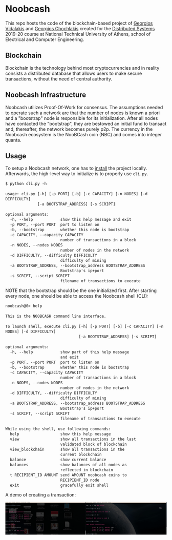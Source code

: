 # Noobcash

This repo hosts the code of the blockchain-based project of [Georgios Vidalakis](https://github.com/georgevidalakis) and [Georgios Chochlakis](https://github.com/gchochla) created for the [Distributed Systems](http://www.cslab.ece.ntua.gr/courses/distrib/assign.go) 2019-20 course at National Technical University of Athens, school of Electrical and Computer Engineering.

## Blockchain

Blockchain is the technology behind most cryptocurrencies and in reality consists a distributed database that allows users to make secure transactions, without the need of central authority.

## Noobcash Infrastructure

Noobcash utilizes Proof-Of-Work for consensus. The assumptions needed to operate such a network are that the number of nodes is known a priori and a "bootstrap" node is responsible for its initialization. After all nodes have contacted the "bootstrap", they are bestowed an initial fund to transact and, thereafter, the network becomes purely p2p. The currency in the Noobcash ecosystem is the NooBCash coin (NBC) and comes into integer quanta.

## Usage

To setup a Noobcash network, one has to [install](./docs/installation.md) the project locally. Afterwards, the high-level way to initialize is to properly use `cli.py`.

```console
$ python cli.py -h

usage: cli.py [-h] [-p PORT] [-b] [-c CAPACITY] [-n NODES] [-d DIFFICULTY]
              [-a BOOTSTRAP_ADDRESS] [-s SCRIPT]

optional arguments:
  -h, --help            show this help message and exit
  -p PORT, --port PORT  port to listen on
  -b, --bootstrap       whether this node is bootstrap
  -c CAPACITY, --capacity CAPACITY
                        number of transactions in a block
  -n NODES, --nodes NODES
                        number of nodes in the network
  -d DIFFICULTY, --difficulty DIFFICULTY
                        difficulty of mining
  -a BOOTSTRAP_ADDRESS, --bootstrap_address BOOTSTRAP_ADDRESS
                        Bootstrap's ip+port
  -s SCRIPT, --script SCRIPT
                        filename of transactions to execute
```

NOTE that the bootstrap should be the one initialized first. After starting every node, one should be able to access the Noobcash shell (CLI):

```console
noobcash@0> help

This is the NOOBCASH command line interface.

To launch shell, execute cli.py [-h] [-p PORT] [-b] [-c CAPACITY] [-n NODES] [-d DIFFICULTY]
                                [-a BOOTSTRAP_ADDRESS] [-s SCRIPT]

optional arguments:
  -h, --help            show part of this help message
                        and exit
  -p PORT, --port PORT  port to listen on
  -b, --bootstrap       whether this node is bootstrap
  -c CAPACITY, --capacity CAPACITY
                        number of transactions in a block
  -n NODES, --nodes NODES
                        number of nodes in the network
  -d DIFFICULTY, --difficulty DIFFICULTY
                        difficulty of mining
  -a BOOTSTRAP_ADDRESS, --bootstrap_address BOOTSTRAP_ADDRESS
                        Bootstrap's ip+port
  -s SCRIPT, --script SCRIPT
                        filename of transactions to execute

While using the shell, use following commands:
  help                  show this help message
  view                  show all transactions in the last
                        validated block of blockchain
  view_blockchain       show all transactions in the
                        current blockchain
  balance               show current balance
  balances              show balances of all nodes as
                        reflected in blockchain  
  t RECIPIENT_ID AMOUNT send AMOUNT noobcash coins to
                        RECIPIENT_ID node
  exit                  gracefully exit shell

```

A demo of creating a transaction:

![transaction](./multimedia/noobcash.gif)
